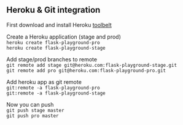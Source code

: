 

## Heroku & Git integration
First download and install Heroku [toolbelt](https://devcenter.heroku.com/articles/heroku-cli)

Create a Heroku application (stage and prod)  
```heroku create flask-playground-pro```  
```heroku create flask-playground-stage```

Add stage/prod branches to remote  
```git remote add stage git@heroku.com:flask-playground-stage.git```  
```git remote add pro git@heroku.com:flask-playground-pro.git``` 

Add heroku app as git remote  
```git:remote -a flask-playground-pro```  
```git:remote -a flask-playground-stage```

Now you can push  
```git push stage master```  
```git push pro master```